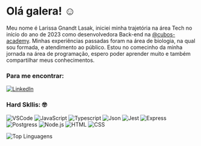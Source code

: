 # Olá galera! :relaxed:

Meu nome é Larissa Gnandt Lasak, iniciei minha trajetória na área Tech no início do ano de 2023 como desenvolvedora Back-end na [@cubos-academy](https://cubos.academy/). Minhas experiências passadas foram na área de biologia, na qual sou formada, e atendimento ao público. Estou no comecinho da minha jornada na área de programação, espero poder aprender muito e também compartilhar meus conhecimentos.

### Para me encontrar:
[![LinkedIn](https://img.shields.io/badge/LinkedIn-0077B5?style=for-the-badge&logo=linkedin&logoColor=white)](https://www.linkedin.com/in/larissagnandt/)

### Hard Skllis: :nerd_face:
![VSCode](https://img.shields.io/badge/VS_Code-007ACC?logo=visual-studio-code&logoColor=white&style=for-the-badge)
![JavaScript](https://img.shields.io/badge/JavaScript-323330?style=for-the-badge&logo=javascript&logoColor=F7DF1E)
![Typescript](https://img.shields.io/badge/TypeScript-007ACC?style=for-the-badge&logo=typescript&logoColor=white)
![Json](https://img.shields.io/badge/json-5E5C5C?style=for-the-badge&logo=json&logoColor=white)
![Jest](https://img.shields.io/badge/Jest-C21325?style=for-the-badge&logo=jest&logoColor=white)
![Express](https://img.shields.io/badge/Express.js-404D59?style=for-the-badge)
![Postgress](https://img.shields.io/badge/PostgreSQL-316192?style=for-the-badge&logo=postgresql&logoColor=white)
![Node.js](https://img.shields.io/badge/Node%20js-339933?style=for-the-badge&logo=nodedotjs&logoColor=white)
![HTML](https://img.shields.io/badge/HTML-239120?logo=html5&logoColor=white&style=for-the-badge)
![CSS](https://img.shields.io/badge/CSS-239120?logo=css3&logoColor=white&style=for-the-badge)





![Top Linguagens](https://github-readme-stats.vercel.app/api/top-langs/?username=Larissa-Gnandt&theme=radical&custom_title=Top%20%Linguagens)
